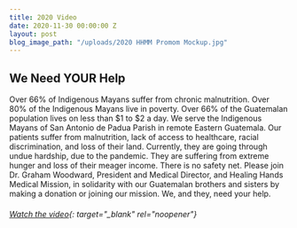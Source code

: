 ```yaml
---
title: 2020 Video
date: 2020-11-30 00:00:00 Z
layout: post
blog_image_path: "/uploads/2020 HHMM Promom Mockup.jpg"
---
```


## We Need YOUR Help

Over 66% of Indigenous Mayans suffer from chronic malnutrition. Over 80% of the Indigenous Mayans live in poverty. Over 66% of the Guatemalan population lives on less than $1 to $2 a day. We serve the Indigenous Mayans of San Antonio de Padua Parish in remote Eastern Guatemala. Our patients suffer from malnutrition, lack of access to healthcare, racial discrimination, and loss of their land. Currently, they are going through undue hardship, due to the pandemic. They are suffering from extreme hunger and loss of their meager income. There is no safety net. Please join Dr. Graham Woodward, President and Medical Director, and Healing Hands Medical Mission, in solidarity with our Guatemalan brothers and sisters by making a donation or joining our mission. We, and they, need your help.

###### [Watch the video](https://youtu.be/qymj4XtKZzk){: target="_blank" rel="noopener"}